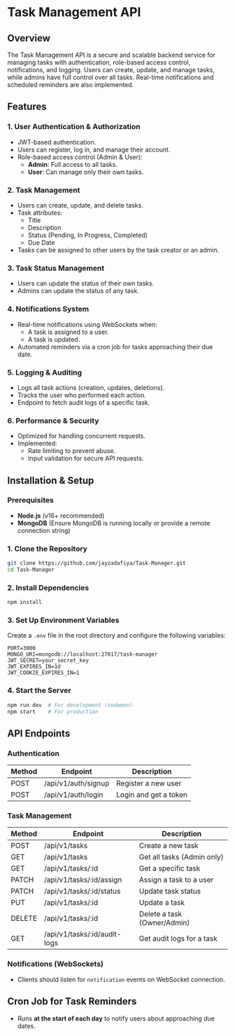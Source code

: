 # Task Management API

## Overview

The Task Management API is a secure and scalable backend service for managing tasks with authentication, role-based access control, notifications, and logging. Users can create, update, and manage tasks, while admins have full control over all tasks. Real-time notifications and scheduled reminders are also implemented.

## Features

### 1. User Authentication & Authorization

- JWT-based authentication.
- Users can register, log in, and manage their account.
- Role-based access control (Admin & User):
  - **Admin**: Full access to all tasks.
  - **User**: Can manage only their own tasks.

### 2. Task Management

- Users can create, update, and delete tasks.
- Task attributes:
  - Title
  - Description
  - Status (Pending, In Progress, Completed)
  - Due Date
- Tasks can be assigned to other users by the task creator or an admin.

### 3. Task Status Management

- Users can update the status of their own tasks.
- Admins can update the status of any task.

### 4. Notifications System

- Real-time notifications using WebSockets when:
  - A task is assigned to a user.
  - A task is updated.
- Automated reminders via a cron job for tasks approaching their due date.

### 5. Logging & Auditing

- Logs all task actions (creation, updates, deletions).
- Tracks the user who performed each action.
- Endpoint to fetch audit logs of a specific task.

### 6. Performance & Security

- Optimized for handling concurrent requests.
- Implemented:
  - Rate limiting to prevent abuse.
  - Input validation for secure API requests.

## Installation & Setup

### Prerequisites

- **Node.js** (v16+ recommended)
- **MongoDB** (Ensure MongoDB is running locally or provide a remote connection string)

### 1. Clone the Repository

```sh
git clone https://github.com/jayzadafiya/Task-Manager.git
cd Task-Manager
```

### 2. Install Dependencies

```sh
npm install
```

### 3. Set Up Environment Variables

Create a `.env` file in the root directory and configure the following variables:

```env
PORT=3000
MONGO_URI=mongodb://localhost:27017/task-manager
JWT_SECRET=your_secret_key
JWT_EXPIRES_IN=1d
JWT_COOKIE_EXPIRES_IN=1
```

### 4. Start the Server

```sh
npm run dev  # For development (nodemon)
npm start    # For production
```

## API Endpoints

### Authentication

| Method | Endpoint            | Description           |
| ------ | ------------------- | --------------------- |
| POST   | /api/v1/auth/signup | Register a new user   |
| POST   | /api/v1/auth/login  | Login and get a token |

### Task Management

| Method | Endpoint                     | Description                 |
| ------ | ---------------------------- | --------------------------- |
| POST   | /api/v1/tasks                | Create a new task           |
| GET    | /api/v1/tasks                | Get all tasks (Admin only)  |
| GET    | /api/v1/tasks/:id            | Get a specific task         |
| PATCH  | /api/v1/tasks/:id/assign     | Assign a task to a user     |
| PATCH  | /api/v1/tasks/:id/status     | Update task status          |
| PUT    | /api/v1/tasks/:id            | Update a task               |
| DELETE | /api/v1/tasks/:id            | Delete a task (Owner/Admin) |
| GET    | /api/v1/tasks/:id/audit-logs | Get audit logs for a task   |

### Notifications (WebSockets)

- Clients should listen for `notification` events on WebSocket connection.

## Cron Job for Task Reminders

- Runs **at the start of each day** to notify users about approaching due dates.
